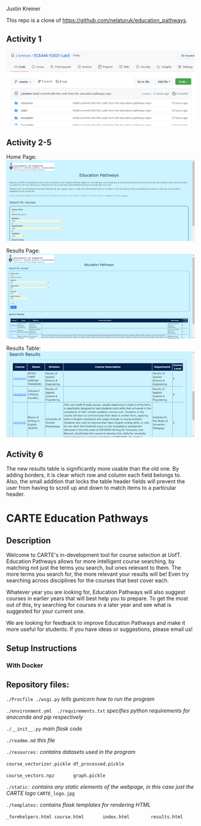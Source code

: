 Justin Kreiner

This repo is a clone of https://github.com/nelaturuk/education_pathways.

## Activity 1
![alt text](./screenshots/activity1.png)

## Activity 2-5

Home Page:
![alt text](./screenshots/home-page.png)

Results Page:
![alt text](./screenshots/results-page.png)

Results Table:
![alt text](./screenshots/results-table.png)

## Activity 6

The new results table is significantly more usable than the old one. By adding borders, it is clear which row and column each field belongs to. Also, the small addition that locks the table header fields will prevent the user from having to scroll up and down to match items to a particular header.

# CARTE Education Pathways

## Description
Welcome to CARTE's in-development tool for course selection at UofT. Education Pathways allows for more intelligent course searching, by matching not just the terms you search, but ones relevant to them. The more terms you search for, the more relevant your results will be! Even try searching across disciplines for the courses that best cover each.

Whatever year you are looking for, Education Pathways will also suggest courses in earlier years that will best help you to prepare. To get the most out of this, try searching for courses in a later year and see what is suggested for your current one.

We are looking for feedback to improve Education Pathways and make it more useful for students. If you have ideas or suggestions, please email us!

## Setup Instructions

### With Docker



## Repository files:

`./Procfile ./wsgi.py` *tells gunicorn how to run the program*

`./environment.yml  ./requirements.txt` *specifies python requirements for anaconda and pip respectively*

`./__init__.py` *main flask code*

`./readme.md` *this file*

`./resources:` *contains datasets used in the program*

`course_vectorizer.pickle df_processed.pickle`

`course_vectors.npz       graph.pickle`

`./static:` *contains any static elements of the webpage, in this case just the CARTE logo*
`CARTE_logo.jpg`

`./templates:` *contains flask templates for rendering HTML*

`_formhelpers.html course.html       index.html        results.html`
